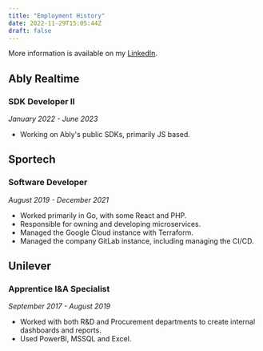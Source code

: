 ```yaml
---
title: "Employment History"
date: 2022-11-29T15:05:44Z
draft: false
---
```


More information is available on my [LinkedIn](https://www.linkedin.com/in/peter-maguire/).

## Ably Realtime
### SDK Developer II
_January 2022 - June 2023_
- Working on Ably's public SDKs, primarily JS based.   
  
## Sportech  
### Software Developer  
_August 2019 - December 2021_  
- Worked primarily in Go, with some React and PHP.
- Responsible for owning and developing microservices.
- Managed the Google Cloud instance with Terraform.
- Managed the company GitLab instance, including managing the CI/CD.

## Unilever
### Apprentice I&A Specialist
_September 2017 - August 2019_  
- Worked with both R&D and Procurement departments to create internal dashboards and reports.
- Used PowerBI, MSSQL and Excel.
